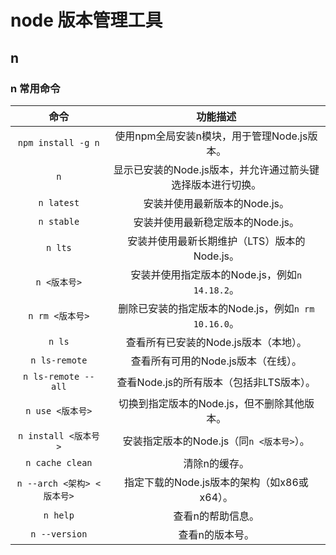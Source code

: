# node 版本管理工具
## n
### n 常用命令

|            命令            |                          功能描述                           |
| :------------------------: | :---------------------------------------------------------: |
|     `npm install -g n`     |         使用npm全局安装n模块，用于管理Node.js版本。         |
|            `n`             | 显示已安装的Node.js版本，并允许通过箭头键选择版本进行切换。 |
|         `n latest`         |                安装并使用最新版本的Node.js。                |
|         `n stable`         |              安装并使用最新稳定版本的Node.js。              |
|          `n lts`           |        安装并使用最新长期维护（LTS）版本的Node.js。         |
|        `n <版本号>`        |       安装并使用指定版本的Node.js，例如`n 14.18.2`。        |
|      `n rm <版本号>`       |     删除已安装的指定版本的Node.js，例如`n rm 10.16.0`。     |
|           `n ls`           |            查看所有已安装的Node.js版本（本地）。            |
|       `n ls-remote`        |             查看所有可用的Node.js版本（在线）。             |
|    `n ls-remote --all`     |          查看Node.js的所有版本（包括非LTS版本）。           |
|      `n use <版本号>`      |         切换到指定版本的Node.js，但不删除其他版本。         |
|    `n install <版本号>`    |          安装指定版本的Node.js（同`n <版本号>`）。          |
|      `n cache clean`       |                        清除n的缓存。                        |
| `n --arch <架构> <版本号>` |         指定下载的Node.js版本的架构（如x86或x64）。         |
|          `n help`          |                      查看n的帮助信息。                      |
|       `n --version`        |                       查看n的版本号。                       |



